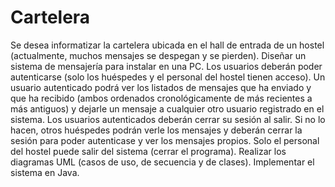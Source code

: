 # Cartelera
Se desea informatizar la cartelera ubicada en el hall de entrada de un hostel (actualmente, muchos mensajes se despegan y se pierden).
Diseñar un sistema de mensajería para instalar en una PC.
Los usuarios deberán poder autenticarse (solo los huéspedes y el personal del hostel tienen acceso).
Un usuario autenticado podrá ver los listados de mensajes que ha enviado y que ha recibido (ambos ordenados cronológicamente de más recientes a más antiguos) y dejarle un mensaje a cualquier otro usuario registrado en el sistema.
Los usuarios autenticados deberán cerrar su sesión al salir. Si no lo hacen, otros huéspedes podrán verle los mensajes y deberán cerrar la sesión para poder autenticase y ver los mensajes propios.
Solo el personal del hostel puede salir del sistema (cerrar el programa).
Realizar los diagramas UML (casos de uso, de secuencia y de clases).
Implementar el sistema en Java.